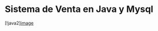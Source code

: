 # Sistema de Venta en Java y Mysql
[!java2][image](https://user-images.githubusercontent.com/111213071/185529620-e5839b16-61b8-4df9-bf4d-95a48083c90b.png)

